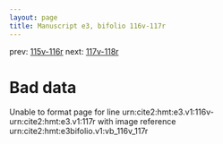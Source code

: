 ```yaml
---
layout: page
title: Manuscript e3, bifolio 116v-117r
---
```


prev: [115v-116r](../115v-116r/) next: [117v-118r](../117v-118r/)

# Bad data

Unable to format page for line urn:cite2:hmt:e3.v1:116v-urn:cite2:hmt:e3.v1:117r with image reference urn:cite2:hmt:e3bifolio.v1:vb_116v_117r
